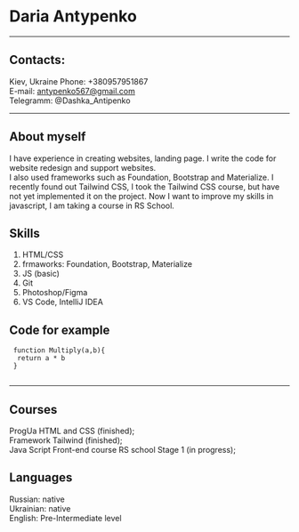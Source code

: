 # Daria Antypenko

********* 

## Contacts: 
Kiev, Ukraine
Phone: +380957951867  
E-mail: antypenko567@gmail.com  
Telegramm: @Dashka_Antipenko

********* 

## About myself

I have experience in creating websites, landing page. I write the code for website redesign and support websites.  
I also used frameworks such as Foundation, Bootstrap and Materialize.
I recently found out Tailwind CSS, I took the Tailwind CSS course, but have not yet implemented it on the project.
Now I want to improve my skills in javascript, I am taking a course in RS School.


## Skills

1. HTML/CSS
1. frmaworks: Foundation, Bootstrap, Materialize 
1. JS (basic)
1. Git
1. Photoshop/Figma
1. VS Code, IntelliJ IDEA

## Code for example

```
 function Multiply(a,b){
  return a * b
 }
 
```
********* 

## Courses 

ProgUa HTML and CSS (finished);  
Framework Tailwind (finished);  
Java Script Front-end course RS school Stage 1 (in progress);

## Languages

Russian: native   
Ukrainian: native  
English: Pre-Intermediate level 
